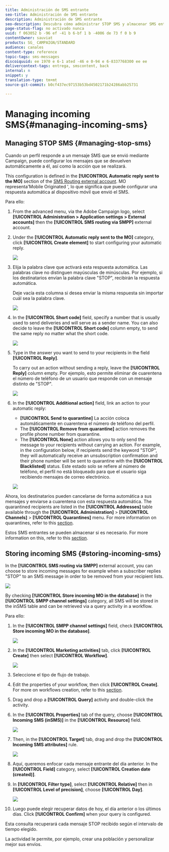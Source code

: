 ```yaml
---
title: Administración de SMS entrante
seo-title: Administración de SMS entrante
description: Administración de SMS entrante
seo-description: Descubra cómo administrar STOP SMS y almacenar SMS entrante en Adobe Campaign.
page-status-flag: no activado nunca
uuid: f 063052 b -96 ef -41 b 6-bf 1 b -4006 de 73 f 0 b 9
contentOwner: sauviat
products: SG_ CAMPAIGN/STANDARD
audience: canales
content-type: reference
topic-tags: sms-messages
discoiquuid: ee 1970 e 6-1 ated -46 e 0-94 e 6-8337768300 ee ee
delivercontext-tags: entrega, smscontent, back
internal: n
snippet: y
translation-type: tm+mt
source-git-commit: b0cf437ec97153b53bd4502171b24286abb25731

---
```



# Managing incoming SMS{#managing-incoming-sms}

## Managing STOP SMS {#managing-stop-sms}

Cuando un perfil responde a un mensaje SMS que se envió mediante Campaign, puede configurar los mensajes que se devuelven automáticamente a él, así como la acción que se realizará.

This configuration is defined in the **[!UICONTROL Automatic reply sent to the MO]** section of the [SMS Routing external account](../../administration/using/configuring-sms-channel.md#defining-an-sms-routing). MO representa'Mobile Originated ', lo que significa que puede configurar una respuesta automática al dispositivo móvil que envió el SMS.

Para ello:

1. From the advanced menu, via the Adobe Campaign logo, select **[!UICONTROL Administration > Application settings > External accounts]** then the **[!UICONTROL SMS routing via SMPP]** external account.
1. Under the **[!UICONTROL Automatic reply sent to the MO]** category, click **[!UICONTROL Create element]** to start configuring your automatic reply.

   ![](assets/sms_mo_1.png)

1. Elija la palabra clave que activará esta respuesta automática. Las palabras clave no distinguen mayúsculas de minúsculas. Por ejemplo, si los destinatarios envían la palabra clave "STOP", recibirán la respuesta automática.

   Deje vacía esta columna si desea enviar la misma respuesta sin importar cuál sea la palabra clave.

   ![](assets/sms_mo_2.png)

1. In the **[!UICONTROL Short code]** field, specify a number that is usually used to send deliveries and will serve as a sender name. You can also decide to leave the **[!UICONTROL Short code]** column empty, to send the same reply no matter what the short code.

   ![](assets/sms_mo_4.png)

1. Type in the answer you want to send to your recipients in the field **[!UICONTROL Reply]**.

   To carry out an action without sending a reply, leave the **[!UICONTROL Reply]** column empty. Por ejemplo, esto permite eliminar de cuarentena el número de teléfono de un usuario que responde con un mensaje distinto de "STOP".

   ![](assets/sms_mo_3.png)

1. In the **[!UICONTROL Additional action]** field, link an action to your automatic reply:

   * **[!UICONTROL Send to quarantine]** La acción coloca automáticamente en cuarentena el número de teléfono del perfil.
   * The **[!UICONTROL Remove from quarantine]** action removes the profile phone number from quarantine.
   * The **[!UICONTROL None]** action allows you to only send the message to your recipients without carrying an action.
   For example, in the configuration below, if recipients send the keyword "STOP", they will automatically receive an unsubscription confirmation and their phone number will be sent to quarantine with the **[!UICONTROL Blacklisted]** status. Este estado solo se refiere al número de teléfono, el perfil no está bloqueado para que el usuario siga recibiendo mensajes de correo electrónico.

   ![](assets/sms_mo.png)

Ahora, los destinatarios pueden cancelarse de forma automática a sus mensajes y enviarse a cuarentena con esta respuesta automática. The quarantined recipients are listed in the **[!UICONTROL Addresses]** table available through the **[!UICONTROL Administration]** &gt; **[!UICONTROL Channels]** &gt; **[!UICONTROL Quarantines]** menu. For more information on quarantines, refer to this [section](../../sending/using/understanding-quarantine-management.md).

Estos SMS entrantes se pueden almacenar si es necesario. For more information on this, refer to this [section](../../channels/using/managing-incoming-sms.md#storing-incoming-sms).

## Storing incoming SMS {#storing-incoming-sms}

In the **[!UICONTROL SMS routing via SMPP]** external account, you can choose to store incoming messages for example when a subscriber replies "STOP" to an SMS message in order to be removed from your recipient lists.

![](assets/sms_config_mo_1.png)

By checking **[!UICONTROL Store incoming MO in the database]** in the **[!UICONTROL SMPP channel settings]** category, all SMS will be stored in the inSMS table and can be retrieved via a query activity in a workflow.

Para ello:

1. In the **[!UICONTROL SMPP channel settings]** field, check **[!UICONTROL Store incoming MO in the database]**.

   ![](assets/sms_config_mo_2.png)

1. In the **[!UICONTROL Marketing activities]** tab, click **[!UICONTROL Create]** then select **[!UICONTROL Workflow]**.

   ![](assets/sms_config_mo_3.png)

1. Seleccione el tipo de flujo de trabajo.
1. Edit the properties of your workflow, then click **[!UICONTROL Create]**. For more on workflows creation, refer to this [section](../../automating/using/building-a-workflow.md).
1. Drag and drop a **[!UICONTROL Query]** activity and double-click the activity.
1. In the **[!UICONTROL Properties]** tab of the query, choose **[!UICONTROL Incoming SMS (inSMS)]** in the **[!UICONTROL Resource]** field.

   ![](assets/sms_config_mo_4.png)

1. Then, in the **[!UICONTROL Target]** tab, drag and drop the **[!UICONTROL Incoming SMS attributes]** rule.

   ![](assets/sms_config_mo_5.png)

1. Aquí, queremos enfocar cada mensaje entrante del día anterior. In the **[!UICONTROL Field]** category, select **[!UICONTROL Creation date (created)]**.
1. In **[!UICONTROL Filter type]**, select **[!UICONTROL Relative]** then in **[!UICONTROL Level of precision]**, choose **[!UICONTROL Day]**.

   ![](assets/sms_config_mo_6.png)

1. Luego puede elegir recuperar datos de hoy, el día anterior o los últimos días. Click **[!UICONTROL Confirm]** when your query is configured.

Esta consulta recuperará cada mensaje STOP recibido según el intervalo de tiempo elegido.

La actividad le permite, por ejemplo, crear una población y personalizar mejor sus envíos.
